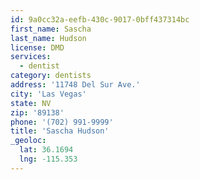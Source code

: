 ```yaml
---
id: 9a0cc32a-eefb-430c-9017-0bff437314bc
first_name: Sascha
last_name: Hudson
license: DMD
services:
  - dentist
category: dentists
address: '11748 Del Sur Ave.'
city: 'Las Vegas'
state: NV
zip: '89138'
phone: '(702) 991-9999'
title: 'Sascha Hudson'
_geoloc:
  lat: 36.1694
  lng: -115.353
---
```

